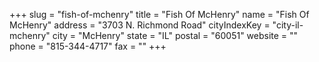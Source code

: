 +++
slug = "fish-of-mchenry"
title = "Fish Of McHenry"
name = "Fish Of McHenry"
address = "3703 N. Richmond Road"
cityIndexKey = "city-il-mchenry"
city = "McHenry"
state = "IL"
postal = "60051"
website = ""
phone = "815-344-4717"
fax = ""
+++

